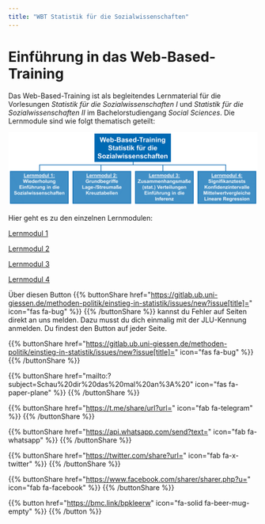 ```yaml
---
title: "WBT Statistik für die Sozialwissenschaften"
---
```


# Einführung in das Web-Based-Training

Das Web-Based-Training ist als begleitendes Lernmaterial für die Vorlesungen *Statistik für die Sozialwissenschaften I* und *Statistik für die Sozialwissenschaften II* im Bachelorstudiengang *Social Sciences*. Die Lernmodule sind wie folgt thematisch geteilt:

![Aufbau Web-Based-Training](images/wbt.PNG)

Hier geht es zu den einzelnen Lernmodulen: 

[Lernmodul 1](./lm1/index.html)

[Lernmodul 2](./lm2/index.html)

[Lernmodul 3](./lm3/index.html)

[Lernmodul 4](./lm4/index.html)

Über diesen Button {{% buttonShare href="https://gitlab.ub.uni-giessen.de/methoden-politik/einstieg-in-statistik/issues/new?issue[title]=" icon="fas fa-bug" %}} {{% /buttonShare %}} kannst du Fehler auf Seiten direkt an uns melden. Dazu musst du dich einmalig mit der JLU-Kennung anmelden. Du findest den Button auf jeder Seite.

{{% buttonShare href="https://gitlab.ub.uni-giessen.de/methoden-politik/einstieg-in-statistik/issues/new?issue[title]=" icon="fas fa-bug" %}} {{% /buttonShare %}} 

{{% buttonShare href="mailto:?subject=Schau%20dir%20das%20mal%20an%3A%20" icon="fas fa-paper-plane" %}} {{% /buttonShare %}}

{{% buttonShare href="https://t.me/share/url?url=" icon="fab fa-telegram" %}} {{% /buttonShare %}}

{{% buttonShare href="https://api.whatsapp.com/send?text=" icon="fab fa-whatsapp" %}} {{% /buttonShare %}}

{{% buttonShare href="https://twitter.com/share?url=" icon="fab fa-x-twitter" %}} {{% /buttonShare %}}

{{% buttonShare href="https://www.facebook.com/sharer/sharer.php?u=" icon="fab fa-facebook" %}} {{% /buttonShare %}}

{{% button href="https://bmc.link/bpkleerw" icon="fa-solid fa-beer-mug-empty" %}} {{% /button %}}
